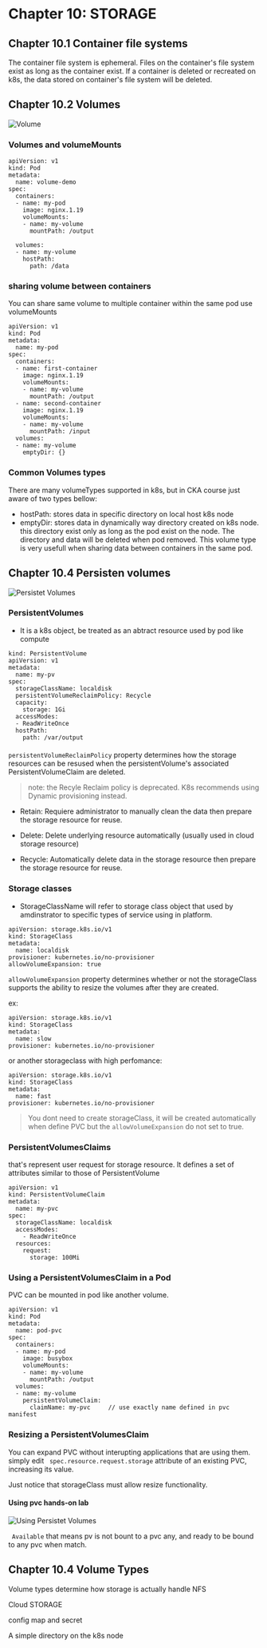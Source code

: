 # Chapter 10: STORAGE

## Chapter 10.1 Container file systems
The container file system is ephemeral. Files on the container's file system exist as long as the container exist.
If a container is deleted or recreated on k8s, the data stored on container's file system will be deleted.

## Chapter 10.2 Volumes
![Volume](https://github.com/hassj/CKA-acloudguru/blob/main/CKA-md/Image/storage.jpg "volume")

### Volumes and volumeMounts
```
apiVersion: v1
kind: Pod
metadata:
  name: volume-demo
spec:
  containers:
  - name: my-pod
    image: nginx.1.19
    volumeMounts:
    - name: my-volume
      mountPath: /output
    
  volumes:
  - name: my-volume
    hostPath:
      path: /data
```

### sharing volume between containers
You can share same volume to multiple container within the same pod use volumeMounts

```
apiVersion: v1
kind: Pod
metadata:
  name: my-pod
spec:
  containers:
  - name: first-container
    image: nginx.1.19
    volumeMounts:
    - name: my-volume
      mountPath: /output
  - name: second-container
    image: nginx.1.19
    volumeMounts:
    - name: my-volume
      mountPath: /input
  volumes:
  - name: my-volume
    emptyDir: {}
```

### Common Volumes types
There are many volumeTypes supported in k8s, but in CKA course just aware of two types bellow:
- hostPath: stores data in specific directory on local host k8s node
- emptyDir: stores data in dynamically way directory created on k8s node. this directory exist only as long as the pod exist on the node. The directory and data will be deleted when pod removed.
This volume type is very usefull when sharing data between containers in the same pod.

## Chapter 10.4 Persisten volumes
![Persistet Volumes](https://github.com/hassj/CKA-acloudguru/blob/main/CKA-md/Image/persistent-volumes.jpg "Persistent volumes")

### PersistentVolumes
- It is a k8s object, be treated as an abtract resource used by pod like compute 

```
kind: PersistentVolume
apiVersion: v1
metadata:
  name: my-pv
spec:
  storageClassName: localdisk
  persistentVolumeReclaimPolicy: Recycle
  capacity:
    storage: 1Gi
  accessModes:
  - ReadWriteOnce
  hostPath:
    path: /var/output
```
####

``persistentVolumeReclaimPolicy`` property determines how the storage resources can be resused when the persistentVolume's associated PersistentVolumeClaim are deleted.

> note: the Recyle Reclaim policy is deprecated. K8s recommends using Dynamic provisioning instead.

- Retain: Requiere administrator to manually clean the data then prepare the storage resource for reuse.

- Delete: Delete underlying resource automatically (usually used in cloud storage resource)

- Recycle: Automatically delete data in the storage resource then prepare the storage resource for reuse.

### Storage classes

- StorageClassName will refer to storage class object that used by amdinstrator to specific types of service using in platform.

```
apiVersion: storage.k8s.io/v1
kind: StorageClass
metadata:
  name: localdisk
provisioner: kubernetes.io/no-provisioner
allowVolumeExpansion: true
```

``allowVolumeExpansion`` property determines whether or not the storageClass supports the ability to resize the volumes after they are created.

ex:

```
apiVersion: storage.k8s.io/v1
kind: StorageClass
metadata:
  name: slow
provisioner: kubernetes.io/no-provisioner

```

or another storageclass with high perfomance:

```
apiVersion: storage.k8s.io/v1
kind: StorageClass
metadata:
  name: fast
provisioner: kubernetes.io/no-provisioner
```
> You dont need to create storageClass, it will be created automatically when define PVC but the ``allowVolumeExpansion`` do not set to true.

### PersistentVolumesClaims
that's represent user request for storage resource. It defines a set of attributes similar to those of PersistentVolume
```
apiVersion: v1
kind: PersistentVolumeClaim
metadata:
  name: my-pvc
spec:
  storageClassName: localdisk
  accessModes:
    - ReadWriteOnce
  resources:
    request:
      storage: 100Mi
```

### Using a PersistentVolumesClaim in a Pod
PVC can be mounted in pod like another volume. 
```
apiVersion: v1
kind: Pod
metadata:
  name: pod-pvc
spec:
  containers:
  - name: my-pod
    image: busybox
    volumeMounts:
    - name: my-volume
      mountPath: /output
  volumes:
  - name: my-volume
    persistentVolumeClaim:
      claimName: my-pvc     // use exactly name defined in pvc manifest
```

### Resizing a PersistentVolumesClaim
You can expand PVC without interupting applications that are using them.
simply edit `` spec.resource.request.storage`` attribute of an existing PVC, increasing its value.

Just notice that storageClass must allow resize functionality.

#### Using pvc hands-on lab
![Using Persistet Volumes](https://github.com/hassj/CKA-acloudguru/blob/main/CKA-md/Image/persistentVolume.jpg "Using Persistent volumes")

`` Available`` that means pv is not bount to a pvc any, and ready to be bound to any pvc when match.

## Chapter 10.4 Volume Types
Volume types determine how storage is actually handle 
NFS

Cloud STORAGE

config map and secret

A simple directory on the k8s node
